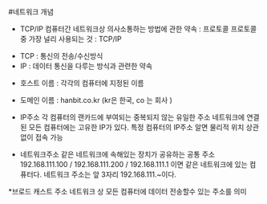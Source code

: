 #네트워크 개념

* TCP/IP
컴퓨터간 네트워크상 의사소통하는 방법에 관한 약속 : 프로토콜
프로토콜중 가장 널리 사용되는 것 :  TCP/IP

- TCP : 통신의 전송/수신방식
- IP  : 데이터 통신을 다루는 방식과 관련한 약속

* 호스트 이름 : 각각의 컴퓨터에 지정된 이름
* 도메인 이름 : hanbit.co.kr (kr은 한국, co 는 회사 )

* IP주소
각 컴퓨터의 랜카드에 부여되는 중복되지 않는 유일한 주소
네트워크에 연결된 모든 컴퓨터에는 고유한 IP가 있다. 
특정 컴퓨터의 IP주소 알면 물리적 위치 상관없이 접속 가능

* 네트워크주소
같은 네트워크에 속해있는 장치가 공유하는 공통 주소 
192.168.111.100    / 192.168.111.200  / 192.168.111.1 이면 같은 네트워크에 있는 컴퓨터다. 네트워크 주소는 앞 3자리 192.168.111.~이다.

*브로드 캐스트 주소 
네트워크 상 모든 컴퓨터에 데이터 전송할수 있는 주소를 의미

